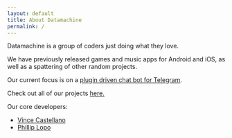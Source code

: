 ```yaml
---
layout: default
title: About Datamachine
permalink: /
---
```


Datamachine is a group of coders just doing what they love.

We have previously released games and music apps for Android and iOS, as well as a spattering of other random projects. 

Our current focus is on a [plugin driven chat bot for Telegram](https://github.com/datamachine/telegram-pybot).

Check out all of our projects [here.](https://github.com/datamachine)

Our core developers:

* [Vince Castellano](surye.github.io)
* [Phillip Lopo](xlopo.github.io)

